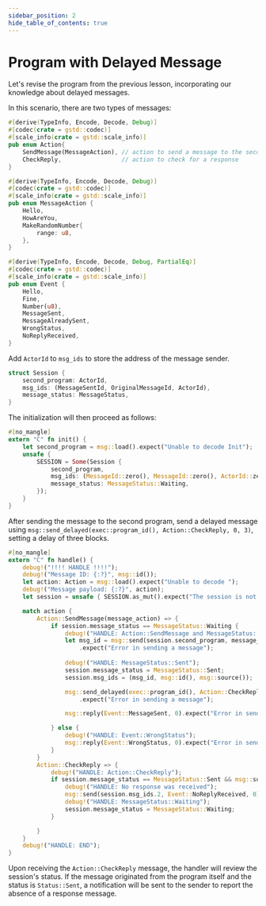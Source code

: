 ```yaml
---
sidebar_position: 2
hide_table_of_contents: true
---
```


# Program with Delayed Message

Let's revise the program from the previous lesson, incorporating our knowledge about delayed messages.

In this scenario, there are two types of messages:

```rust
#[derive(TypeInfo, Encode, Decode, Debug)]
#[codec(crate = gstd::codec)]
#[scale_info(crate = gstd::scale_info)]
pub enum Action{
    SendMessage(MessageAction), // action to send a message to the second program
    CheckReply,                 // action to check for a response
}

#[derive(TypeInfo, Encode, Decode, Debug)]
#[codec(crate = gstd::codec)]
#[scale_info(crate = gstd::scale_info)]
pub enum MessageAction {
    Hello,
    HowAreYou,
    MakeRandomNumber{
        range: u8,
    },
}

#[derive(TypeInfo, Encode, Decode, Debug, PartialEq)]
#[codec(crate = gstd::codec)]
#[scale_info(crate = gstd::scale_info)]
pub enum Event {
    Hello, 
    Fine,
    Number(u8),
    MessageSent,
    MessageAlreadySent,
    WrongStatus,
    NoReplyReceived,
}
```

Add `ActorId` to `msg_ids` to store the address of the message sender.

```rust
struct Session {
    second_program: ActorId,
    msg_ids: (MessageSentId, OriginalMessageId, ActorId),
    message_status: MessageStatus,
}
```

The initialization will then proceed as follows:

```rust
#[no_mangle]
extern "C" fn init() {
    let second_program = msg::load().expect("Unable to decode Init");
    unsafe {
        SESSION = Some(Session {
            second_program,
            msg_ids: (MessageId::zero(), MessageId::zero(), ActorId::zero()),
            message_status: MessageStatus::Waiting,
        });
    }
}
```

After sending the message to the second program, send a delayed message using `msg::send_delayed(exec::program_id(), Action::CheckReply, 0, 3)`, setting a delay of three blocks.

```rust
#[no_mangle]
extern "C" fn handle() {
    debug!("!!!! HANDLE !!!!");
    debug!("Message ID: {:?}", msg::id());
    let action: Action = msg::load().expect("Unable to decode ");
    debug!("Message payload: {:?}", action);
    let session = unsafe { SESSION.as_mut().expect("The session is not initialized") };

    match action {
        Action::SendMessage(message_action) => {
            if session.message_status == MessageStatus::Waiting {
                debug!("HANDLE: Action::SendMessage and MessageStatus::Waiting");
                let msg_id = msg::send(session.second_program, message_action, 0)
                    .expect("Error in sending a message");
    
                debug!("HANDLE: MessageStatus::Sent");
                session.message_status = MessageStatus::Sent;
                session.msg_ids = (msg_id, msg::id(), msg::source());

                msg::send_delayed(exec::program_id(), Action::CheckReply, 0, 3)
                    .expect("Error in sending a message");

                msg::reply(Event::MessageSent, 0).expect("Error in sending a reply");

            } else {
                debug!("HANDLE: Event::WrongStatus");
                msg::reply(Event::WrongStatus, 0).expect("Error in sending a reply");
            }
        }
        Action::CheckReply => {
            debug!("HANDLE: Action::CheckReply");
            if session.message_status == MessageStatus::Sent && msg::source() == exec::program_id() {
                debug!("HANDLE: No response was received");
                msg::send(session.msg_ids.2, Event::NoReplyReceived, 0).expect("Error in sending a message");
                debug!("HANDLE: MessageStatus::Waiting");
                session.message_status = MessageStatus::Waiting;
            }

        }
    }
    debug!("HANDLE: END");
}
```

Upon receiving the `Action::CheckReply` message, the handler will review the session's status. If the message originated from the program itself and the status is `Status::Sent`, a notification will be sent to the sender to report the absence of a response message.